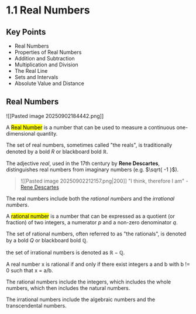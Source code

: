 # 1.1 Real Numbers

## Key Points

- Real Numbers
- Properties of Real Numbers
- Addition and Subtraction
- Multiplication and Division
- The Real Line
- Sets and Intervals
- Absolute Value and Distance

## Real Numbers

![[Pasted image 20250902184442.png]]

A <mark class="hltr-trippy">Real Number</mark> is a number that can be used to measure a continuous one-dimensional quantity.

The set of real numbers, sometimes called "the reals", is traditionally denoted by a bold $R$ or blackboard bold $\mathbb{R}$.

The adjective *real*, used in the 17th century by **Rene Descartes**, distinguishes real numbers from imaginary numbers (e.g. $\sqrt{ -1 }$).

> ![[Pasted image 20250902212157.png|200]]
> "I think, therefore I am" - [Rene Descartes](https://en.wikipedia.org/wiki/René_Descartes)

The real numbers include both the *rational numbers* and the *irrational numbers*.

A <mark class="hltr-trippy">rational number</mark> is a number that can be expressed as a quotient (or fraction) of two integers, a numerator $p$ and a non-zero denominator $q$.

The set of rational numbers, often referred to as "the rationals", is denoted by a bold $Q$ or blackboard bold $\mathbb{Q}$.

the set of irrational numbers is denoted as $\mathbb{R} - \mathbb{Q}$.

A real number x is rational if and only if there exist integers a and b with b != 0 such that x = a/b.

The rational numbers include the integers, which includes the whole numbers, which then includes the natural numbers.

The irrational numbers include the algebraic numbers and the transcendental numbers.